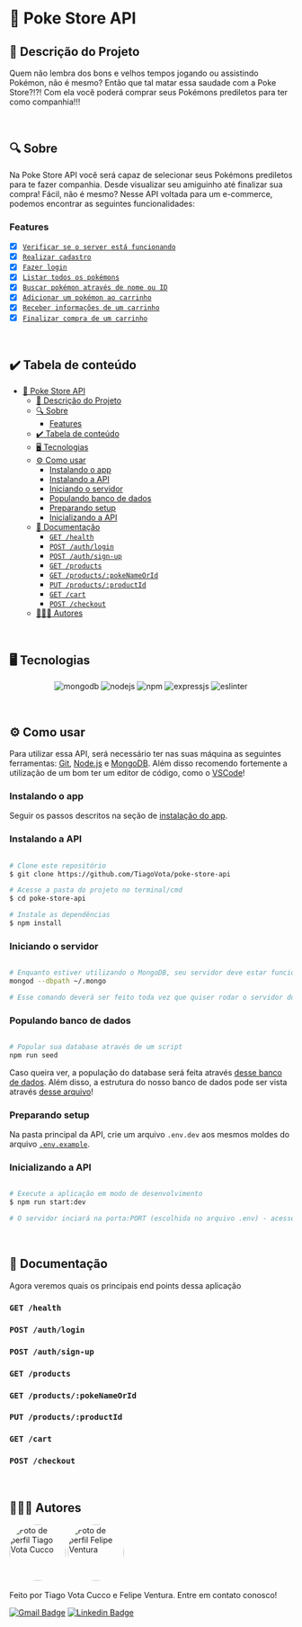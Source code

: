 # 🐉 Poke Store API
## 🚀 Descrição do Projeto
Quem não lembra dos bons e velhos tempos jogando ou assistindo Pokémon, não é mesmo? Então que tal matar essa saudade com a Poke Store?!?! Com ela você poderá comprar seus Pokémons prediletos para ter como companhia!!!

<br/>


## 🔍 Sobre
Na Poke Store API você será capaz de selecionar seus Pokémons prediletos para te fazer companhia. Desde visualizar seu amiguinho até finalizar sua compra! Fácil, não é mesmo? Nesse API voltada para um e-commerce, podemos encontrar as seguintes funcionalidades:

### Features
- [x] [`Verificar se o server está funcionando`](#get-health)
- [x] [`Realizar cadastro`](#post-authlogin)
- [x] [`Fazer login`](#post-authsign-up)
- [x] [`Listar todos os pokémons`](#get-products)
- [x] [`Buscar pokémon através de nome ou ID`](#get-productspokenameorid)
- [x] [`Adicionar um pokémon ao carrinho`](#put-productsproductid)
- [x] [`Receber informações de um carrinho`](#get-cart)
- [x] [`Finalizar compra de um carrinho`](#post-checkout)

<br/>


## ✔️ Tabela de conteúdo
<!--ts-->
- [🐉 Poke Store API](#-poke-store-api)
	- [🚀 Descrição do Projeto](#-descrição-do-projeto)
	- [🔍 Sobre](#-sobre)
		- [Features](#features)
	- [✔️ Tabela de conteúdo](#️-tabela-de-conteúdo)
	- [🖥 Tecnologias](#-tecnologias)
	- [⚙ Como usar](#-como-usar)
		- [Instalando o app](#instalando-o-app)
		- [Instalando a API](#instalando-a-api)
		- [Iniciando o servidor](#iniciando-o-servidor)
		- [Populando banco de dados](#populando-banco-de-dados)
		- [Preparando setup](#preparando-setup)
		- [Inicializando a API](#inicializando-a-api)
	- [📜 Documentação](#-documentação)
		- [`GET /health`](#get-health)
		- [`POST /auth/login`](#post-authlogin)
		- [`POST /auth/sign-up`](#post-authsign-up)
		- [`GET /products`](#get-products)
		- [`GET /products/:pokeNameOrId`](#get-productspokenameorid)
		- [`PUT /products/:productId`](#put-productsproductid)
		- [`GET /cart`](#get-cart)
		- [`POST /checkout`](#post-checkout)
	- [👨🏼‍💻 Autores](#-autores)
<!--te-->

<br/>


## 🖥 Tecnologias
<p align="center">
	<img alt="mongodb" src="https://img.shields.io/badge/MongoDB-4EA94B?style=for-the-badge&logo=mongodb&logoColor=white"/>
  <img alt="nodejs" src="https://img.shields.io/badge/Node.js-339933?style=for-the-badge&logo=nodedotjs&logoColor=white"/>
  <img alt="npm" src="https://img.shields.io/badge/npm-CB3837?style=for-the-badge&logo=npm&logoColor=white"/>
  <img alt="expressjs" src="https://img.shields.io/badge/Express.js-000000?style=for-the-badge&logo=express&logoColor=white"/>
  <img alt="eslinter" src="https://img.shields.io/badge/eslint-3A33D1?style=for-the-badge&logo=eslint&logoColor=white"/>
</p>

<br/>


## ⚙ Como usar

Para utilizar essa API, será necessário ter nas suas máquina as seguintes ferramentas:
[Git](https://git-scm.com), [Node.js](https://nodejs.org/en/) e [MongoDB](https://www.mongodb.com/).
Além disso recomendo fortemente a utilização de um bom ter um editor de código, como o [VSCode](https://code.visualstudio.com/)!


### Instalando o app
Seguir os passos descritos na seção de [instalação do app](https://github.com/TiagoVota/poke-store/blob/main/README.md).

### Instalando a API
```bash

# Clone este repositório
$ git clone https://github.com/TiagoVota/poke-store-api

# Acesse a pasta do projeto no terminal/cmd
$ cd poke-store-api

# Instale as dependências
$ npm install

```

### Iniciando o servidor

```bash

# Enquanto estiver utilizando o MongoDB, seu servidor deve estar funcionando
mongod --dbpath ~/.mongo

# Esse comando deverá ser feito toda vez que quiser rodar o servidor do mongoDB

```

### Populando banco de dados

```bash

# Popular sua database através de um script
npm run seed

```
Caso queira ver, a população do database será feita através [desse banco de dados](https://github.com/TiagoVota/poke-store-api/blob/main/populateMongodb.js). Além disso, a estrutura do nosso banco de dados pode ser vista através [desse arquivo](https://github.com/TiagoVota/poke-store-api/blob/main/mongodbStructure.js)!


### Preparando setup
Na pasta principal da API, crie um arquivo `.env.dev` aos mesmos moldes do arquivo [`.env.example`](https://github.com/TiagoVota/poke-store-api/blob/main/.env.example).

### Inicializando a API
```bash

# Execute a aplicação em modo de desenvolvimento
$ npm run start:dev

# O servidor inciará na porta:PORT (escolhida no arquivo .env) - acesse http://localhost:PORT 

```

<br/>


## 📜 Documentação
Agora veremos quais os principais end points dessa aplicação

### `GET /health`

### `POST /auth/login`

### `POST /auth/sign-up`

### `GET /products`

### `GET /products/:pokeNameOrId`

### `PUT /products/:productId`

### `GET /cart`

### `POST /checkout`

<br/>


## 👨🏼‍💻 Autores

<img style="border-radius: 50%;" src="https://avatars.githubusercontent.com/u/56308226?v=4" width="100px;" alt="Foto de perfil Tiago Vota Cucco"/>
<img style="border-radius: 50%;" src="https://avatars.githubusercontent.com/u/78576546?v=4" width="100px;" alt="Foto de perfil Felipe Ventura"/>

Feito por Tiago Vota Cucco e Felipe Ventura. Entre em contato conosco!

[![Gmail Badge](https://img.shields.io/badge/-tiagovotacucco@gmail.com-c14438?style=flat&logo=Gmail&logoColor=white&link=mailto:tiagovotacucco@gmail.com)](mailto:tiagovotacucco@gmail.com)
[![Linkedin Badge](https://img.shields.io/badge/-Tiago-Vota?style=flat&logo=Linkedin&logoColor=white&color=blue&link=https://www.linkedin.com/in/tiago-vota-cucco-394916204)](https://www.linkedin.com/in/tiago-vota-cucco-394916204) 

<br/><br/>
